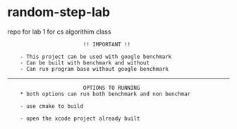 # random-step-lab
repo for lab 1 for cs algorithim class

                            !! IMPORTANT !!

        - This project can be used with google benchmark 
        - Can be built with benchmark and without
        - Can run program base without google benchmark


___

                            OPTIONS TO RUNNING
        * both options can run both benchmark and non benchmar

        - use cmake to build 
        
        - open the xcode project already built




